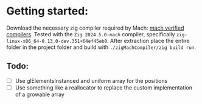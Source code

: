 # Getting started:
Download the necessary zig compiler required by Mach: [mach verified compilers](https://machengine.org/about/zig-version/). Tested with the `Zig 2024.5.0-mach` compiler, specifically `zig-linux-x86_64-0.13.0-dev.351+64ef45eb0`. After extraction place the entire folder in the project folder and build with `./zigMachCompiler/zig build run`.

## Todo:
- [ ] Use glElementsInstanced and uniform array for the positions
- [ ] Use something like a reallocator to replace the custom implementation of a growable array 
